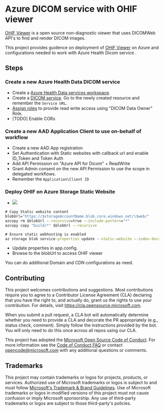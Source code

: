 # Azure DICOM service with OHIF viewer

[OHIF Viewer](https://ohif.org/) is a open source non-diagnostic viewer that uses DICOMWeb API's to find and render DICOM images.

This project provides guidence on deployment of [OHIF Viewer](https://ohif.org/) on Azure and configurations needed to work with Azure Health Dicom service .

## Steps
### Create a new Azure Health Data DICOM service
- Create a [Azure Health Data services workspace](https://docs.microsoft.com/en-us/azure/healthcare-apis/healthcare-apis-quickstart).
- Create a [DICOM service](https://docs.microsoft.com/en-us/azure/healthcare-apis/dicom/deploy-dicom-services-in-azure). Go to the newly created resource and remember the `Service URL`.
- [Assign roles](https://docs.microsoft.com/en-us/azure/healthcare-apis/configure-azure-rbac#assign-roles-for-the-dicom-service) to provide read write access using "DICOM Data Owner" Role.
- [TODO] Enable CORs

### Create a new AAD Application Client to use on-behalf of workflow
- Create a new AAD App registration
- Set Authentication with Static websites with callback url and enable ID_Token and Token Auth
- Add API Permission on "Azure API for Dicom" + ReadWrite
- Grant Admin consent on the new API Permission to use the scope in delegated workflows.
- Remember the `Application\Client ID`

### Deploy OHIF on Azure Storage Static Website 

- <a href="https://portal.azure.com/#create/Microsoft.Template/uri/https%3A%2F%2Fraw.githubusercontent.com%2Fmicrosoft%2Fdicom-ohif%2Fmain%2Ftemplates%2Fdeploy-ohif-azure.json" target="_blank"><img src="https://aka.ms/deploytoazurebutton"/></a>

```cmd
# Copy Static website content
blobUrl="https://$storageAccountName.blob.core.windows.net/\$web/"
azcopy rm $blobUrl --recursive=true --include-pattern="*"
azcopy copy "build/*" $blobUrl --recursive

# Ensure static webhosting is enabled
az storage blob service-properties update --static-website --index-document "index.html" --account-name $storageAccountName --auth-mode login
```
- Update properties in app.config. 
- Browse to the blobUrl to access OHIF viewer


You can do additional Domain and CDN configurations as need.

## Contributing

This project welcomes contributions and suggestions.  Most contributions require you to agree to a
Contributor License Agreement (CLA) declaring that you have the right to, and actually do, grant us
the rights to use your contribution. For details, visit https://cla.opensource.microsoft.com.

When you submit a pull request, a CLA bot will automatically determine whether you need to provide
a CLA and decorate the PR appropriately (e.g., status check, comment). Simply follow the instructions
provided by the bot. You will only need to do this once across all repos using our CLA.

This project has adopted the [Microsoft Open Source Code of Conduct](https://opensource.microsoft.com/codeofconduct/).
For more information see the [Code of Conduct FAQ](https://opensource.microsoft.com/codeofconduct/faq/) or
contact [opencode@microsoft.com](mailto:opencode@microsoft.com) with any additional questions or comments.

## Trademarks

This project may contain trademarks or logos for projects, products, or services. Authorized use of Microsoft 
trademarks or logos is subject to and must follow 
[Microsoft's Trademark & Brand Guidelines](https://www.microsoft.com/en-us/legal/intellectualproperty/trademarks/usage/general).
Use of Microsoft trademarks or logos in modified versions of this project must not cause confusion or imply Microsoft sponsorship.
Any use of third-party trademarks or logos are subject to those third-party's policies.

